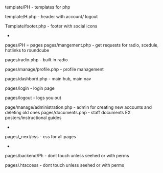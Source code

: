 template/PH - templates for php

template/H.php - header with account/ logout

Template/footer.php - footer with social icons 

-
pages/PH = pages
pages/mangement.php - get requests for radio, scedule, hotlinks to roundcube

pages/radio.php - built in radio 

pages/manage/profile.php - profile management 

pages/dashbord.php - main hub,  main nav

pages/login - login page

pages/logout - logs you out 

page/manage/administration.php - admin for creating new accounts and deleting old ones
pages/documents.php - staff documents EX posters/instructional guides

-
pages/_next/css - css for all pages 

-
pages/backend/Ph - dont touch unless seehed or with perms 

pages/.htaccess - dont touch unless seehed or with perms 

